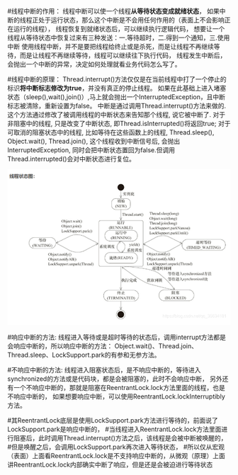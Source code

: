 #线程中断的作用：
线程中断可以使一个线程**从等待状态变成就绪状态**，
如果中断的线程正处于运行状态，那么这个中断是不会用任何作用的（表面上不会影响正在运行的线程），
线程恢复到就绪状态后，可以继续执行逻辑代码，
想要让一个线程从等待状态中恢复过来有三种发送：一.等待超时，二.得到一个通知，三.使用中断
使用线程中断，并不是要把线程给终止或是杀死，而是让线程不再继续等待，而是让线程不再继续等待，线程可以继续往下执行代码，
线程发生中断后，会抛出一个中断的异常，决定如何处理就看业务代码怎么写了。

#线程中断的原理：
Thread.interrupt()方法仅仅是在当前线程中打了一个停止的标识**将中断标志修改为true**，并没有真正的停止线程。
如果在此基础上进入堵塞状态（sleep(),wait(),join()）,马上就会抛出一个InterruptedException，且中断标志被清除，重新设置为false。
中断是通过调用Thread.interrupt()方法来做的. 这个方法通过修改了被调用线程的中断状态来告知那个线程, 说它被中断了. 
对于非阻塞中的线程, 只是改变了中断状态, 即Thread.isInterrupted()将返回true; 
对于可取消的阻塞状态中的线程, 比如等待在这些函数上的线程, Thread.sleep(), Object.wait(), Thread.join(), 这个线程收到中断信号后, 会抛出InterruptedException, 同时会把中断状态置回为false.但调用Thread.interrupted()会对中断状态进行复位。

![线程状态图.png](线程状态图.png)

#响应中断的方法:
线程进入等待或是超时等待的状态后，调用interrupt方法都是会响应中断的，所以响应中断的方法：
Object.wait()、Thread.join、Thread.sleep、LockSupport.park的有参和无参方法。

#不响应中断的方法:
线程进入阻塞状态后，是不响应中断的，等待进入synchronized的方法或是代码块，都是会被阻塞的，此时不会响应中断，
另外还有一个不响应中断的，那就是阻塞在ReentrantLock.lock方法里面的线程，也是不响应中断的，
如果想要响应中断，可以使用ReentrantLock.lockInterruptibly方法。

#其ReentrantLock底层是使用LockSupport.park方法进行等待的，前面说了LockSupport.park是响应中断的，
#当线程进入ReentrantLock.lock方法里面进行阻塞后，此时调用Thread.interrupt()方法之后，该线程是会被中断被唤醒的，
#但是唤醒之后，会调用LockSupport.park再次进入等待状态，
#所以仅从宏观（表面）上面看ReentrantLock.lock是不支持响应中断的，从微观（原理）上面讲ReentrantLock.lock内部确实中断了响应，但是还是会被迫进行等待状态


